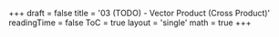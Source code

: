 +++
draft = false
title = '03 (TODO) - Vector Product (Cross Product)'
readingTime = false
ToC = true
layout = 'single'
math = true
+++
